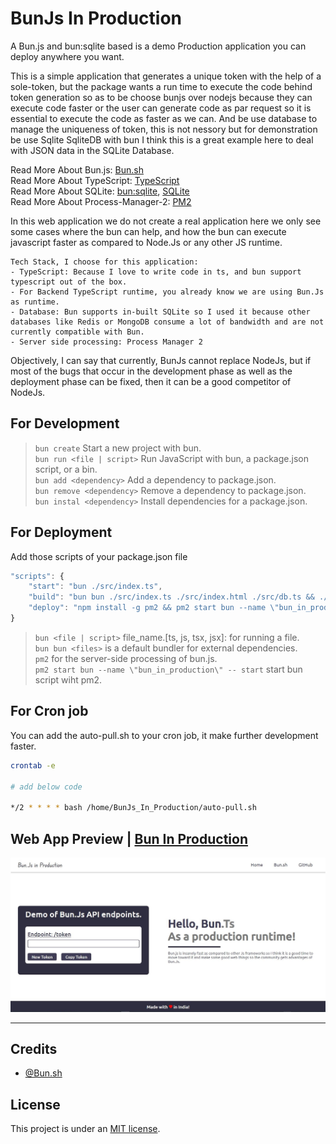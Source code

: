 # BunJs In Production
A Bun.js and bun:sqlite based is a demo Production application you can deploy anywhere you want.

This is a simple application that generates a unique token with the help of a sole-token, but the package wants a run time to execute the code behind token generation so as to be choose bunjs over nodejs because they can execute code faster or the user can generate code as par request so it is essential to execute the code as faster as we can. And be use database to manage the uniqueness of token, this is not nessory but for demonstration be use Sqlite SqliteDB with bun I think this is a great example here to deal with JSON data in the SQLite Database.

Read More About Bun.js: [Bun.sh](https://bun.sh/)<br>
Read More About TypeScript: [TypeScript](https://www.typescriptlang.org/)<br>
Read More About SQLite: [bun:sqlite](https://github.com/oven-sh/bun#bunsqlite-sqlite3-module), [SQLite](https://www.sqlite.org/index.html)<br>
Read More About Process-Manager-2: [PM2](https://pm2.keymetrics.io/)

In this web application we do not create a real application here we only see some cases where the bun can help, and how the bun can execute javascript faster as compared to Node.Js or any other JS runtime.

    Tech Stack, I choose for this application:
    - TypeScript: Because I love to write code in ts, and bun support typescript out of the box.
    - For Backend TypeScript runtime, you already know we are using Bun.Js as runtime.
    - Database: Bun supports in-built SQLite so I used it because other databases like Redis or MongoDB consume a lot of bandwidth and are not currently compatible with Bun.
    - Server side processing: Process Manager 2

Objectively, I can say that currently, BunJs cannot replace NodeJs, but if most of the bugs that occur in the development phase as well as the deployment phase can be fixed, then it can be a good competitor of NodeJs.

## For Development
> `bun create` Start a new project with bun. <br>
> `bun run <file | script>` Run JavaScript with bun, a package.json script, or a bin. <br>
> `bun add <dependency>` Add a dependency to package.json. <br>
> `bun remove <dependency>` Remove a dependency to package.json. <br>
> `bun instal <dependency>` Install dependencies for a package.json.

## For Deployment
Add those scripts of your package.json file
```js 
"scripts": {
    "start": "bun ./src/index.ts",
    "build": "bun bun ./src/index.ts ./src/index.html ./src/db.ts && ./node_modules.bun > node_modules.js",
    "deploy": "npm install -g pm2 && pm2 start bun --name \"bun_in_production\" -- start"
}
```

> `bun <file | script>` file_name.[ts, js, tsx, jsx]: for running a file. <br>
> `bun bun <files>` is a default bundler for external dependencies. <br>
> `pm2` for the server-side processing of bun.js. <br>
> `pm2 start bun --name \"bun_in_production\" -- start` start bun script wiht pm2.

## For Cron job
You can add the auto-pull.sh to your cron job, it make further development faster.
```sh
crontab -e

# add below code

*/2 * * * * bash /home/BunJs_In_Production/auto-pull.sh

```

## Web App Preview | [Bun In Production](https://www.bun-in-production.ml/)
![Web-app](/assets/web_app.jpg)

<hr>

## Credits
- [@Bun.sh](https://github.com/oven-sh/bun)

## License
This project is under an [MIT license](/LICENSE).
